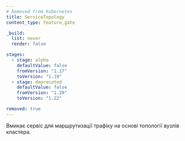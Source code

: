 ```yaml
---
# Removed from Kubernetes
title: ServiceTopology
content_type: feature_gate

_build:
  list: never
  render: false

stages:
  - stage: alpha
    defaultValue: false
    fromVersion: "1.17"
    toVersion: "1.19"
  - stage: deprecated
    defaultValue: false
    fromVersion: "1.20"
    toVersion: "1.22"

removed: true
---
```

Вмикає сервіс для маршрутизації трафіку на основі топології вузлів кластера.
